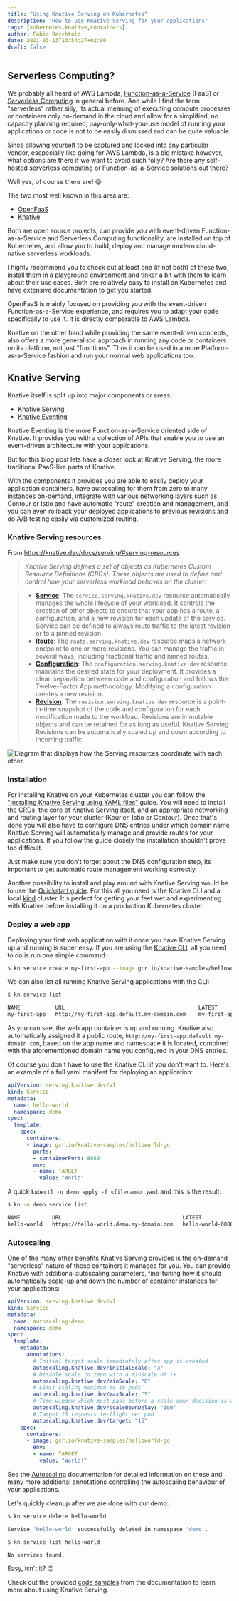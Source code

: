 ```yaml
---
title: "Using Knative Serving on Kubernetes"
description: "How to use Knative Serving for your applications"
tags: [kubernetes,knative,containers]
author: Fabio Berchtold
date: 2021-03-13T13:54:27+02:00
draft: false
---
```


## Serverless Computing?

We probably all heard of AWS Lambda, [Function-as-a-Service](https://en.wikipedia.org/wiki/Function_as_a_service) (FaaS) or [Serverless Computing](https://en.wikipedia.org/wiki/Serverless_computing) in general before. And while I find the term "serverless" rather silly, its actual meaning of executing compute processes or containers only on-demand in the cloud and allow for a simplified, no capacity planning required, pay-only-what-you-use model of running your applications or code is not to be easily dismissed and can be quite valuable.

Since allowing yourself to be captured and locked  into any particular vendor, escpecially like going for AWS Lambda, is a big mistake however, what options are there if we want to avoid such folly? Are there any self-hosted serverless computing or Function-as-a-Service solutions out there?

Well yes, of course there are! 😄

The two most well known in this area are:
- [OpenFaaS](https://www.openfaas.com/)
- [Knative](https://knative.dev)

Both are open source projects, can provide you with event-driven Function-as-a-Service and Serverless Computing functionality, are installed on top of Kubernetes, and allow you to build, deploy and manage modern cloud-native serverless workloads.

I highly recommend you to check out at least one (if not both) of these two, install them in a playground environment and tinker a bit with them to learn about their use cases. Both are relatively easy to install on Kubernetes and have extensive documentation to get you started.

OpenFaaS is mainly focused on providing you with the event-driven Function-as-a-Service experience, and requires you to adapt your code specifically to use it. It is directly comparable to AWS Lambda.

Knative on the other hand while providing the same event-driven concepts, also offers a more generalistic approach in running any code or containers on its platform, not just "functions". Thus it can be used in a more Platform-as-a-Service fashion and run your normal web applications too.

## Knative Serving

Knative itself is split up into major components or areas:
- [Knative Serving](https://knative.dev/docs/serving/)
- [Knative Eventing](https://knative.dev/docs/eventing/)

Knative Eventing is the more Function-as-a-Service oriented side of Knative. It provides you with a collection of APIs that enable you to use an event-driven architecture with your applications.

But for this blog post lets have a closer look at Knative Serving, the more traditional PaaS-like parts of Knative.

With the components it provides you are able to easily deploy your application containers, have autoscaling for them from zero to many instances on-demand, integrate with various networking layers such as Contour or Istio and have automatic "route" creation and management, and you can even rollback your deployed applications to previous revisions and do A/B testing easily via customized routing.

### Knative Serving resources

From https://knative.dev/docs/serving/#serving-resources
> *Knative Serving defines a set of objects as Kubernetes Custom Resource Definitions (CRDs). These objects are used to define and control how your serverless workload behaves on the cluster:*

>   - [**Service**](): The `service.serving.knative.dev` resource automatically manages the whole lifecycle of your workload. It controls the creation of other objects to ensure that your app has a route, a configuration, and a new revision for each update of the service. Service can be defined to always route traffic to the latest revision or to a pinned revision.
>   - [**Route**](): The `route.serving.knative.dev` resource maps a network endpoint to one or more revisions. You can manage the traffic in several ways, including fractional traffic and named routes.
>   - [**Configuration**](): The `configuration.serving.knative.dev` resource maintains the desired state for your deployment. It provides a clean separation between code and configuration and follows the Twelve-Factor App methodology. Modifying a configuration creates a new revision.
>   - [**Revision**](https://github.com/knative/specs/blob/main/specs/serving/knative-api-specification-1.0.md#revision): The `revision.serving.knative.dev` resource is a point-in-time snapshot of the code and configuration for each modification made to the workload. Revisions are immutable objects and can be retained for as long as useful. Knative Serving Revisions can be automatically scaled up and down according to incoming traffic.

![Diagram that displays how the Serving resources coordinate with each other.](https://github.com/knative/serving/raw/main/docs/spec/images/object_model.png)

### Installation

For installing Knative on your Kubernetes cluster you can follow the ["Installing Knative Serving using YAML files"](https://knative.dev/docs/install/yaml-install/serving/install-serving-with-yaml/) guide. You will need to install the CRDs, the core of Knative Serving itself, and an appropriate networking and routing layer for your cluster (Kourier, Istio or Contour). Once that's done you will also have to configure DNS entries under which domain name Knative Serving will automatically manage and provide routes for your applications. If you follow the guide closely the installation shouldn't prove too difficult.

Just make sure you don't forget about the DNS configuration step, its important to get automatic route management working correctly.

Another possibility to install and play around with Knative Serving would be to use the [Quickstart guide](https://knative.dev/docs/install/quickstart-install/). For this all you need is the Knative CLI and a local [kind](https://kind.sigs.k8s.io/) cluster. It's perfect for getting your feet wet and experimenting with Knative before installing it on a production Kubernetes cluster.

### Deploy a web app

Deploying your first web application with it once you have Knative Serving up and running is super easy. If you are using the [Knative CLI](https://knative.dev/docs/client/install-kn/), all you need to do is run one simple command:

```bash
$ kn service create my-first-app --image gcr.io/knative-samples/helloworld-go -n default
```

We can also list all running Knative Serving applications with the CLI:

```bash
$ kn service list

NAME           URL                                          LATEST               AGE     CONDITIONS   READY   REASON
my-first-app   http://my-first-app.default.my-domain.com    my-first-app-00001   1m39s   3 OK / 3     True
```

As you can see, the web app container is up and running. Knative also automatically assigned it a public route, `http://my-first-app.default.my-domain.com`, based on the app name and namespace it is located, combined with the aforementioned domain name you configured in your DNS entries.

Of course you don't have to use the Knative CLI if you don't want to. Here's an example of a full yaml manifest for deploying an application:

```yaml
apiVersion: serving.knative.dev/v1
kind: Service
metadata:
  name: hello-world
  namespace: demo
spec:
  template:
    spec:
      containers:
      - image: gcr.io/knative-samples/helloworld-go
        ports:
        - containerPort: 8080
        env:
        - name: TARGET
          value: "World"
```

A quick `kubectl -n demo apply -f <filename>.yaml` and this is the result:

```bash
$ kn -n demo service list

NAME          URL                                      LATEST              AGE   CONDITIONS   READY   REASON
hello-world   https://hello-world.demo.my-domain.com   hello-world-00001   12m   3 OK / 3     True
```

### Autoscaling

One of the many other benefits Knative Serving provides is the on-demand "serverless" nature of these containers it manages for you. You can provide Knative with additional autoscaling parameters, fine-tuning how it should automatically scale-up and down the number of container instances for your applications:

```yaml
apiVersion: serving.knative.dev/v1
kind: Service
metadata:
  name: autoscaling-demo
  namespace: demo
spec:
  template:
    metadata:
      annotations:
        # Initial target scale immediately after app is created
        autoscaling.knative.dev/initialScale: "3"
        # Disable scale to zero with a minScale of 1+
        autoscaling.knative.dev/minScale: "0"
        # Limit scaling maximum to 10 pods
        autoscaling.knative.dev/maxScale: "5"
        # Time window which must pass before a scale-down decision is applied
        autoscaling.knative.dev/scaleDownDelay: "10m"
        # Target 15 requests in-flight per pod
        autoscaling.knative.dev/target: "15"
    spec:
      containers:
      - image: gcr.io/knative-samples/helloworld-go
        env:
        - name: TARGET
          value: "World!"
```

See the [Autoscaling](https://knative.dev/docs/serving/autoscaling/) documentation for detailed information on these and many more additional annotations controlling the autoscaling behaviour of your applications.

Let's quickly cleanup after we are done with our demo:

```bash
$ kn service delete hello-world

Service 'hello-world' successfully deleted in namespace 'demo'.

$ kn service list hello-world

No services found.
```

Easy, isn't it? 😉

Check out the provided [code samples](https://knative.dev/docs/samples/serving/) from the documentation to learn more about using Knative Serving.
